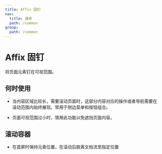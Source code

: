 ```yaml
---
title: Affix 固钉
nav:
  title: 通用
  path: /common
group:
  path: /common
---
```


# Affix 固钉

将页面元素钉在可视范围。

## 何时使用

- 当内容区域比较长，需要滚动页面时，这部分内容对应的操作或者导航需要在滚动范围内始终展现。常用于侧边菜单和按钮组合。

- 页面可视范围过小时，慎用此功能以免遮挡页面内容。

## 滚动容器

- 在首屏时保持元素位置，在滚动后脱离文档流至指定位置

<code src="./demos/index1.tsx" />

<API/>
